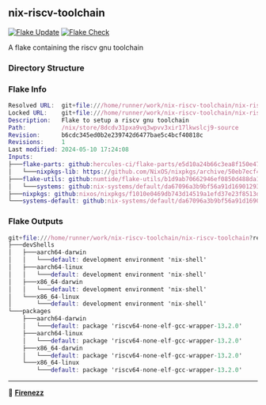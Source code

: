 ## nix-riscv-toolchain

[![Flake Update](https://github.com/Firenezz/nix-riscv-toolchain/actions/workflows/flake-update.yml/badge.svg)](https://github.com/Firenezz/nix-riscv-toolchain/blob/main/.github/workflows/flake-update.yml)
[![Flake Check](https://github.com/Firenezz/nix-riscv-toolchain/actions/workflows/flake-check.yml/badge.svg)](https://github.com/Firenezz/nix-riscv-toolchain/blob/main/.github/workflows/flake-check.yml)

A flake containing the riscv gnu toolchain
### Directory Structure



### Flake Info

```nix
Resolved URL:  git+file:///home/runner/work/nix-riscv-toolchain/nix-riscv-toolchain?shallow=1
Locked URL:    git+file:///home/runner/work/nix-riscv-toolchain/nix-riscv-toolchain?ref=refs/heads/main&rev=b6cdc345ed0b2e239742d6477bae5c4bcf40818c&shallow=1
Description:   Flake to setup a riscv gnu toolchain
Path:          /nix/store/8dcdv31pxa9vq3wpvv3xir17lkwslcj9-source
Revision:      b6cdc345ed0b2e239742d6477bae5c4bcf40818c
Revisions:     1
Last modified: 2024-05-10 17:24:08
Inputs:
├───flake-parts: github:hercules-ci/flake-parts/e5d10a24b66c3ea8f150e47dfdb0416ab7c3390e (2024-05-02 09:10:30)
│   └───nixpkgs-lib: https://github.com/NixOS/nixpkgs/archive/50eb7ecf4cd0a5756d7275c8ba36790e5bd53e33.tar.gz?narHash=sha256-QBx10%2Bk6JWz6u7VsohfSw8g8hjdBZEf8CFzXH1/1Z94%3D (2024-05-02 09:00:52)
├───flake-utils: github:numtide/flake-utils/b1d9ab70662946ef0850d488da1c9019f3a9752a (2024-03-11 08:33:50)
│   └───systems: github:nix-systems/default/da67096a3b9bf56a91d16901293e51ba5b49a27e (2023-04-09 08:27:08)
├───nixpkgs: github:nixos/nixpkgs/f1010e0469db743d14519a1efd37e23f8513d714 (2024-05-09 14:52:38)
└───systems-default: github:nix-systems/default/da67096a3b9bf56a91d16901293e51ba5b49a27e (2023-04-09 08:27:08)

```

### Flake Outputs

```nix
git+file:///home/runner/work/nix-riscv-toolchain/nix-riscv-toolchain?ref=refs/heads/main&rev=b6cdc345ed0b2e239742d6477bae5c4bcf40818c&shallow=1
├───devShells
│   ├───aarch64-darwin
│   │   └───default: development environment 'nix-shell'
│   ├───aarch64-linux
│   │   └───default: development environment 'nix-shell'
│   ├───x86_64-darwin
│   │   └───default: development environment 'nix-shell'
│   └───x86_64-linux
│       └───default: development environment 'nix-shell'
└───packages
    ├───aarch64-darwin
    │   └───default: package 'riscv64-none-elf-gcc-wrapper-13.2.0'
    ├───aarch64-linux
    │   └───default: package 'riscv64-none-elf-gcc-wrapper-13.2.0'
    ├───x86_64-darwin
    │   └───default: package 'riscv64-none-elf-gcc-wrapper-13.2.0'
    └───x86_64-linux
        └───default: package 'riscv64-none-elf-gcc-wrapper-13.2.0'

```

---

👤 [**Firenezz**](https://github.com/Firenezz)
